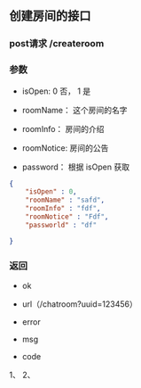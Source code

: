 

## 创建房间的接口

### post请求 /createroom

### 参数

- isOpen: 0 否， 1 是

- roomName： 这个房间的名字

- roomInfo： 房间的介绍

- roomNotice: 房间的公告

- password： 根据 isOpen 获取

```json
{
    "isOpen" : 0,
    "roomName" : "safd",
    "roomInfo" : "fdf",
    "roomNotice" : "Fdf",
    "passworld" : "df"

}
```

### 返回

- ok
- url（/chatroom?uuid=123456） 

- error
- msg
- code

1、 
2、